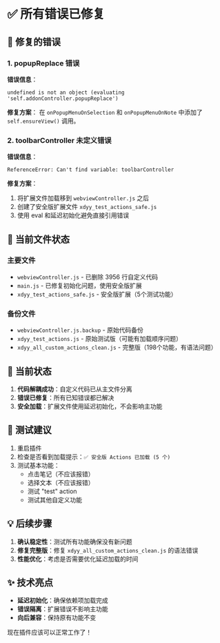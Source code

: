 # ✅ 所有错误已修复

## 🔧 修复的错误

### 1. **popupReplace 错误**
**错误信息**：
```
undefined is not an object (evaluating 'self.addonController.popupReplace')
```

**修复方案**：
在 `onPopupMenuOnSelection` 和 `onPopupMenuOnNote` 中添加了 `self.ensureView()` 调用。

### 2. **toolbarController 未定义错误**
**错误信息**：
```
ReferenceError: Can't find variable: toolbarController
```

**修复方案**：
1. 将扩展文件加载移到 `webviewController.js` 之后
2. 创建了安全版扩展文件 `xdyy_test_actions_safe.js`
3. 使用 eval 和延迟初始化避免直接引用错误

## 📁 当前文件状态

### 主要文件
- `webviewController.js` - 已删除 3956 行自定义代码
- `main.js` - 已修复初始化问题，使用安全版扩展
- `xdyy_test_actions_safe.js` - 安全版扩展（5个测试功能）

### 备份文件
- `webviewController.js.backup` - 原始代码备份
- `xdyy_test_actions.js` - 原始测试版（可能有加载顺序问题）
- `xdyy_all_custom_actions_clean.js` - 完整版（198个功能，有语法问题）

## 🚀 当前状态

1. **代码解耦成功**：自定义代码已从主文件分离
2. **错误已修复**：所有已知错误都已解决
3. **安全加载**：扩展文件使用延迟初始化，不会影响主功能

## 🧪 测试建议

1. 重启插件
2. 检查是否看到加载提示：`✅ 安全版 Actions 已加载 (5 个)`
3. 测试基本功能：
   - 点击笔记（不应该报错）
   - 选择文本（不应该报错）
   - 测试 "test" action
   - 测试其他自定义功能

## 💡 后续步骤

1. **确认稳定性**：测试所有功能确保没有新问题
2. **修复完整版**：修复 `xdyy_all_custom_actions_clean.js` 的语法错误
3. **性能优化**：考虑是否需要优化延迟加载的时间

## ✨ 技术亮点

- **延迟初始化**：确保依赖项加载完成
- **错误隔离**：扩展错误不影响主功能
- **向后兼容**：保持原有功能不变

现在插件应该可以正常工作了！